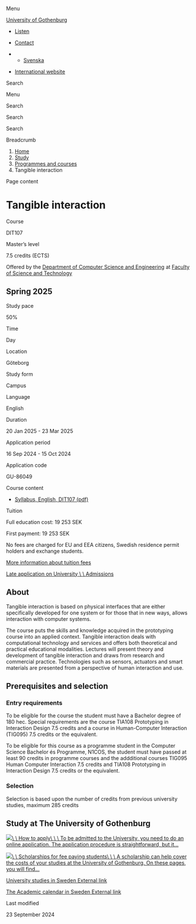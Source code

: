 Menu

[University of Gothenburg](/en)

- [Listen](//app-eu.readspeaker.com/cgi-bin/rsent?customerid=9467&lang=en_uk&readclass=region--content&url=https%3A%2F%2Fwww.gu.se%2Fen%2Fstudy-gothenburg%2Ftangible-interaction-dit107 "Listen with ReadSpeaker")

- [Contact](/en/contact)

- - [Svenska](/studera/hitta-utbildning/tangible-interaction-dit107)
- [International website](/en/study-gothenburg/tangible-interaction-dit107)

Search


Menu


Search


Search

Search

Breadcrumb

1. [Home](/en)
2. [Study](/en/study-in-gothenburg)
3. [Programmes and courses](/en/study-in-gothenburg/study-options)
4. Tangible interaction


Page content

# Tangible interaction

Course


DIT107


Master’s level



7.5 credits (ECTS)



Offered by the
[Department of Computer Science and Engineering](https://www.gu.se/en/computer-science-engineering)
at
[Faculty of Science and Technology](https://www.gu.se/en/science-and-technology)

## Spring 2025

Study pace


50%

Time


Day

Location


Göteborg

Study form


Campus

Language


English

Duration


20 Jan 2025
\- 23 Mar 2025

Application period


16 Sep 2024
\- 15 Oct 2024

Application code


GU-86049

Course content


- [Syllabus, English, DIT107 (pdf)](https://kursplaner.gu.se/pdf/kurs/en/DIT107)


Tuition


Full education cost: 19 253 SEK

First payment: 19 253 SEK

No fees are charged for EU and EEA citizens, Swedish residence permit holders and exchange students.

[More information about tuition fees](https://www.gu.se/en/study-in-gothenburg/apply/tuition-fees)

[Late application on University \\
\\
Admissions](https://www.universityadmissions.se/intl/addtobasket?id=GU-86049&period=VT+2025)

## About

Tangible interaction is based on physical interfaces that are either specifically developed for one system or for those that in new ways, allows interaction with computer systems.

The course puts the skills and knowledge acquired in the prototyping course into an applied context. Tangible interaction deals with computational technology and services and offers both theoretical and practical educational modalities. Lectures will present theory and development of tangible interaction and draws from research and commercial practice. Technologies such as sensors, actuators and smart materials are presented from a perspective of human interaction and use.

## Prerequisites and selection

### Entry requirements

To be eligible for the course the student must have a Bachelor degree of 180 hec. Special requirements are the course TIA108 Prototyping in Interaction Design 7.5 credits and a course in Human-Computer Interaction (TIG095) 7.5 credits or the equivalent.

To be eligible for this course as a programme student in the Computer Science Bachelor és Programme, N1COS, the student must have passed at least 90 credits in programme courses and the addditional courses TIG095 Human Computer Interaction 7.5 credits and TIA108 Prototyping in Interaction Design 7.5 credits or the equivalent.

### Selection

Selection is based upon the number of credits from previous university studies, maximum 285 credits

## Study at The University of Gothenburg

[![](/sites/default/files/dynamic-image/dynamic_image_2188_218/public/2020-03/cytonn-photography-ZJEKICY5EXY-unsplash.jpg?media_id=2553&width=1904&height=208)\\
\\
How to apply\\
\\
\\
To be admitted to the University, you need to do an online application. The application procedure is straightforward, but it…](/en/study-in-gothenburg/apply)

[![](/sites/default/files/dynamic-image/dynamic_image_2188_218/public/2024-01/GU-7.jpg?media_id=95188&width=1904&height=208)\\
\\
Scholarships for fee paying students\\
\\
\\
A scholarship can help cover the costs of your studies at the University of Gothenburg. On these pages, you will find…](/en/study-in-gothenburg/apply/scholarships-for-fee-paying-students)

[University studies in Sweden External link](https://www.gu.se/en/study-in-gothenburg/before-you-arrive/university-studies-in-sweden "External link")

[The Academic calendar in Sweden External link](https://www.gu.se/en/study-in-gothenburg/when-you-are-here/academic-calendar "External link")

Last modified


23 September 2024